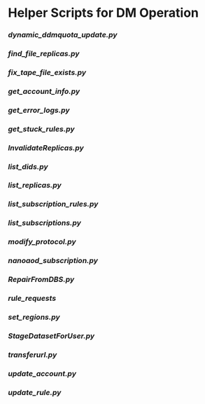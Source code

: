# Helper Scripts for DM Operation


### _dynamic_ddmquota_update.py_
### _find_file_replicas.py_
### _fix_tape_file_exists.py_
### _get_account_info.py_
### _get_error_logs.py_
### _get_stuck_rules.py_
### _InvalidateReplicas.py_
### _list_dids.py_
### _list_replicas.py_
### _list_subscription_rules.py_
### _list_subscriptions.py_
### _modify_protocol.py_
### _nanoaod_subscription.py_
### _RepairFromDBS.py_
### _rule_requests_
### _set_regions.py_
### _StageDatasetForUser.py_
### _transferurl.py_
### _update_account.py_
### _update_rule.py_
